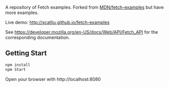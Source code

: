A repository of Fetch examples. Forked from [MDN/fetch-examples](https://github.com/mdn/fetch-examples) but have more examples.

Live demo: http://xcatliu.github.io/fetch-examples

See https://developer.mozilla.org/en-US/docs/Web/API/Fetch_API for the corresponding documentation.

## Getting Start

```bash
npm install
npm Start
```

Open your browser with http://localhost:8080
